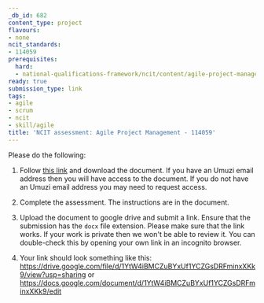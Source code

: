 ```yaml
---
_db_id: 682
content_type: project
flavours:
- none
ncit_standards:
- 114059
prerequisites:
  hard:
  - national-qualifications-framework/ncit/content/agile-project-management
ready: true
submission_type: link
tags:
- agile
- scrum
- ncit
- skill/agile
title: 'NCIT assessment: Agile Project Management - 114059'
---
```


Please do the following:

1. Follow [this link](https://drive.google.com/file/d/1jgsba6Sb284kI7p7hDmMnfrW41EvbVlK/view?usp=sharing) and download the document. If you have an Umuzi email address then you will have access to the document. If you do not have an Umuzi email address you may need to request access.

2. Complete the assessment. The instructions are in the document.

3. Upload the document to google drive and submit a link. Ensure that the submission has the `docx` file extension. Please make sure that the link works. If your work is private then we won't be able to review it. You can double-check this by opening your own link in an incognito browser.  

4. Your link should look something like this:
https://drive.google.com/file/d/1YtW4iBMCZuBYxUf1YCZGsDRFminxXKk9/view?usp=sharing or https://docs.google.com/document/d/1YtW4iBMCZuBYxUf1YCZGsDRFminxXKk9/edit
